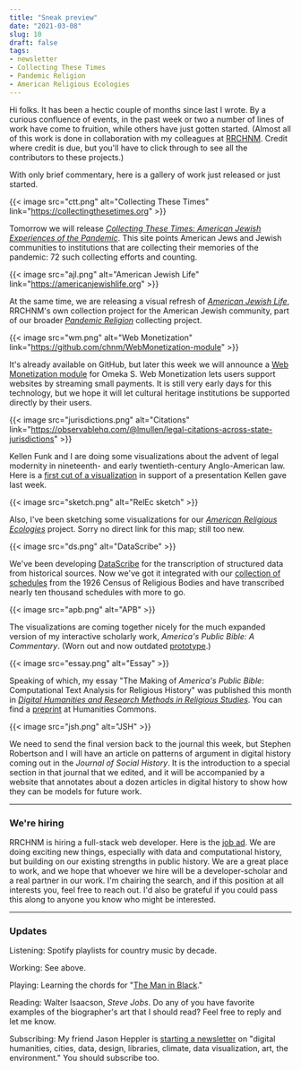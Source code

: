 ```yaml
---
title: "Sneak preview"
date: "2021-03-08"
slug: 10
draft: false
tags:
- newsletter
- Collecting These Times
- Pandemic Religion
- American Religious Ecologies
---
```


Hi folks. It has been a hectic couple of months since last I wrote. By a curious confluence of events, in the past week or two a number of lines of work have come to fruition, while others have just gotten started. (Almost all of this work is done in collaboration with my colleagues at [RRCHNM](https://rrchnm.org). Credit where credit is due, but you'll have to click through to see all the contributors to these projects.) 

With only brief commentary, here is a gallery of work just released or just started.

{{< image src="ctt.png" alt="Collecting These Times" link="https://collectingthesetimes.org" >}}

Tomorrow we will release [*Collecting These Times: American Jewish Experiences of the Pandemic*](https://collectingthesetimes.org). This site points American Jews and Jewish communities to institutions that are collecting their memories of the pandemic: 72 such collecting efforts and counting.

{{< image src="ajl.png" alt="American Jewish Life" link="https://americanjewishlife.org" >}}

At the same time, we are releasing a visual refresh of [*American Jewish Life*](https://americanjewishlife.org), RRCHNM's own collection project for the American Jewish community, part of our broader [*Pandemic Religion*](https://pandemicreligion.org/) collecting project.

{{< image src="wm.png" alt="Web Monetization" link="https://github.com/chnm/WebMonetization-module" >}}

It's already available on GitHub, but later this week we will announce a [Web Monetization module](https://github.com/chnm/WebMonetization-module) for Omeka S. Web Monetization lets users support websites  by streaming small payments. It is still very early days for this technology, but we hope it will let cultural heritage institutions be supported directly by their users.

{{< image src="jurisdictions.png" alt="Citations" link="https://observablehq.com/@lmullen/legal-citations-across-state-jurisdictions" >}}

Kellen Funk and I are doing some visualizations about the advent of legal modernity in nineteenth- and early twentieth-century Anglo-American law. Here is a [first cut of a visualization](https://observablehq.com/@lmullen/legal-citations-across-state-jurisdictions) in support of a presentation Kellen gave last week.

{{< image src="sketch.png" alt="RelEc sketch" >}}

Also, I've been sketching some visualizations for our [*American Religious Ecologies*](https://religiousecologies.org) project. Sorry no direct link for this map; still too new.

{{< image src="ds.png" alt="DataScribe" >}}

We've been developing [DataScribe](https://datascribe.tech) for the transcription of structured data from historical sources. Now we've got it integrated with our [collection of schedules](http://omeka.religiousecologies.org) from the 1926 Census of Religious Bodies and have transcribed nearly ten thousand schedules with more to go.

{{< image src="apb.png" alt="APB" >}}

The visualizations are coming together nicely for the much expanded version of my interactive scholarly work, *America's Public Bible: A Commentary*. (Worn out and now outdated [prototype](https://americaspublicbible.org).)

{{< image src="essay.png" alt="Essay" >}}

Speaking of which, my essay "The Making of *America's Public Bible*: Computational Text Analysis for Religious History" was published this month in [*Digital Humanities and Research Methods in Religious Studies*](https://doi.org/10.1515/9783110573022). You can find a [preprint](http://dx.doi.org/10.17613/M6WW76Z8Q) at Humanities Commons.

{{< image src="jsh.png" alt="JSH" >}}

We need to send the final version back to the journal this week, but Stephen Robertson and I will have an article on patterns of argument in digital history coming out in the *Journal of Social History*. It is the introduction to a special section in that journal that we edited, and it will be accompanied by a website that annotates about a dozen articles in digital history to show how they can be models for future work.

------------------

### We're hiring

RRCHNM is hiring a full-stack web developer. Here is the [job ad](https://jobs.gmu.edu/postings/49698). We are doing exciting new things, especially with data and computational history, but building on our existing strengths in public history. We are a great place to work, and we hope that whoever we hire will be a developer-scholar and a real partner in our work. I'm chairing the search, and if this position at all interests you, feel free to reach out. I'd also be grateful if you could pass this along to anyone you know who might be interested.

------------------

### Updates

Listening: Spotify playlists for country music by decade.

Working: See above.

Playing: Learning the chords for "[The Man in Black](https://www.youtube.com/watch?v=oDd32K-mOVw)."

Reading: Walter Isaacson, _Steve Jobs_. Do any of you have favorite examples of the biographer's art that I should read? Feel free to reply and let me know.

Subscribing: My friend Jason Heppler is [starting a newsletter](https://jasonheppler.substack.com/p/introducing-breve) on "digital humanities, cities, data, design, libraries, climate, data visualization, art, the environment." You should subscribe too.
